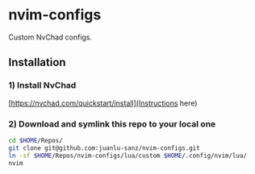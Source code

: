 # nvim-configs

Custom NvChad configs.

## Installation

### 1) Install NvChad

[https://nvchad.com/quickstart/install](Instructions here)

### 2) Download and symlink this repo to your local one

```bash
cd $HOME/Repos/
git clone git@github.com:juanlu-sanz/nvim-configs.git
ln -sf $HOME/Repos/nvim-configs/lua/custom $HOME/.config/nvim/lua/
nvim
```

